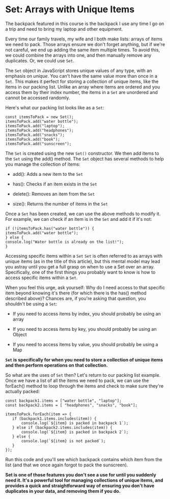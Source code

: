 # Set: Arrays with Unique Items

The backpack featured in this course is the backpack I use any time I go on a trip and need to bring my laptop and other equipment.

Every time our family travels, my wife and I both make lists: arrays of items we need to pack. Those arrays ensure we don't forget anything, but if we're not careful, we end up adding the same item multiple times. To avoid this, we could combine the arrays into one, and then manually remove any duplicates. Or, we could use `Set`.

The `Set` object in JavaScript stores unique values of any type, with an emphasis on _unique_. You can't have the same value more than once in a `Set`. This makes it perfect for storing a collection of unique items, like the items in our packing list. Unlike an array where items are ordered and you access them by their index number, the items in a `Set` are unordered and cannot be accessed randomly.

Here's what our packing list looks like as a `Set`:

```
const itemsToPack = new Set();
itemsToPack.add("water bottle");
itemsToPack.add("laptop");
itemsToPack.add("headphones");
itemsToPack.add("snacks");
itemsToPack.add("book");
itemsToPack.add("sunscreen");
```

The `Set` is created using the new `Set()` constructor. We then add items to the `Set` using the add() method. The `Set` object has several methods to help you manage the collection of items:

- add(): Adds a new item to the `Set`

- has(): Checks if an item exists in the `Set`

- delete(): Removes an item from the `Set`

- size(): Returns the number of items in the `Set`

Once a `Set` has been created, we can use the above methods to modify it. For example, we can check if an item is in the `Set` and add it if it's not:

```
if (!itemsToPack.has("water bottle")) {
itemsToPack.add("water bottle");
} else {
console.log("Water bottle is already on the list!");
}
```

Accessing specific items within a `Set`
`Set` is often referred to as arrays with unique items (as in the title of this article), but this mental model may lead you astray until you get a full grasp on when to use a Set over an array. Specifically, one of the first things you probably want to know is how to access specific items within a `Set`.

When you feel this urge, ask yourself: Why do I need access to that specific item beyond knowing it's there (for which there is the has() method described above)? Chances are, if you're asking that question, you shouldn't be using a `Set`:

- If you need to access items by index, you should probably be using an array

- If you need to access items by key, you should probably be using an Object

- If you need to access items by value, you should probably be using a Map

**`Set` is specifically for when you need to store a collection of unique items and then perform operations on that collection.**

So what are the uses of `Set` then? Let's return to our packing list example. Once we have a list of all the items we need to pack, we can use the forEach() method to loop through the items and check to make sure they're actually packed:

```
const backpack1.items = ["water bottle", "laptop"];
const backpack2.items = [ "headphones", "snacks", "book"];

itemsToPack.forEach(item => {
   if (backpack1.items.includes(item)) {
       console.log(`${item} is packed in backpack 1`);
   } else if (backpack2.items.includes(item)) {
       console.log(`${item} is packed in backpack 2`);
   } else {
       console.log(`${item} is not packed`);
   }
});
```

Run this code and you'll see which backpack contains which item from the list (and that we once again forgot to pack the sunscreen).

**Set is one of those features you don't see a use for until you suddenly need it. It's a powerful tool for managing collections of unique items, and provides a quick and straightforward way of ensuring you don't have duplicates in your data, and removing them if you do.**
